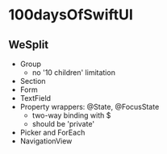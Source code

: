 # 100daysOfSwiftUI

## WeSplit

-   Group
    -   no '10 children' limitation
-   Section
-   Form
-   TextField
-   Property wrappers: @State, @FocusState
    -   two-way binding with $
    -   should be 'private'
-   Picker and ForEach
-   NavigationView

